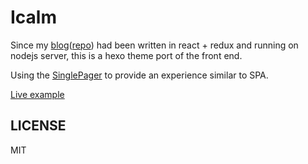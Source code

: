 # Icalm

Since my [blog](https://hcyue.me)([repo](https://github.com/nameoverflow/blog-v4)) had been written in react + redux and running on nodejs server, this is a hexo theme port of the front end.

Using the [SinglePager](https://github.com/nameoverflow/SinglePager) to provide an experience similar to SPA.

[Live example](https://nameoverflow.github.io/)

## LICENSE

MIT

